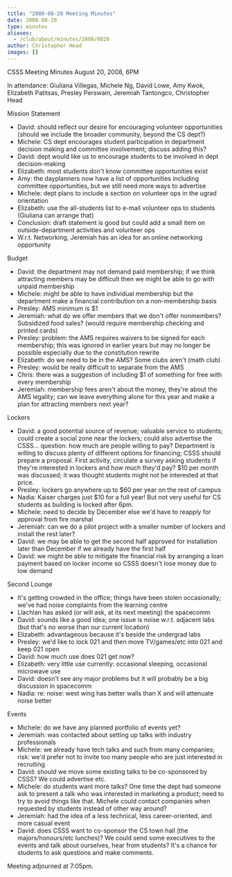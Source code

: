 ```yaml
---
title: "2008-08-20 Meeting Minutes"
date: 2008-08-20
type: minutes
aliases:
  - /club/about/minutes/2008/0820
author: Christopher Head
images: []
---
```


CSSS Meeting Minutes
August 20, 2008, 6PM

In attendance: Giuliana Villegas, Michele Ng, David Lowe, Amy Kwok, Elizabeth Patitsas, Presley Perswain, Jeremiah Tantongco, Christopher Head

Mission Statement

- David: should reflect our desire for encouraging volunteer opportunities (should we include the broader community, beyond the CS dept?)
- Michele: CS dept encourages student participation in department decision making and committee involvement; discuss adding this?
- David: dept would like us to encourage students to be involved in dept decision-making
- Elizabeth: most students don't know committee opportunities exist
- Amy: the dayplanners now have a list of opportunities including committee opportunities, but we still need more ways to advertise
- Michele: dept plans to include a section on volunteer ops in the ugrad orientation
- Elizabeth: use the all-students list to e-mail volunteer ops to students (Giuliana can arrange that)
- Conclusion: draft statement is good but could add a small item on outside-department activities and volunteer ops
- W.r.t. Networking, Jeremiah has an idea for an online networking opportunity

Budget

- David: the department may not demand paid membership; if we think attracting members may be difficult then we might be able to go with unpaid membership
- Michele: might be able to have individual membership but the department make a financial contribution on a non-membership basis
- Presley: AMS minimum is $1
- Jeremiah: what do we offer members that we don't offer nonmembers? Subsidized food sales? (would require membership checking and printed cards)
- Presley: problem: the AMS requires waivers to be signed for each membership; this was ignored in earlier years but may no longer be possible especially due to the constitution rewrite
- Elizabeth: do we need to be in the AMS? Some clubs aren't (math club)
- Presley: would be really difficult to separate from the AMS
- Chris: there was a suggestion of including $1 of something for free with every membership
- Jeremiah: membership fees aren't about the money, they're about the AMS legality; can we leave everything alone for this year and make a plan for attracting members next year?

Lockers

- David: a good potential source of revenue; valuable service to students; could create a social zone near the lockers; could also advertise the CSSS... question: how much are people willing to pay? Department is willing to discuss plenty of different options for financing; CSSS should prepare a proposal. First activity, circulate a survey asking students if they're interested in lockers and how much they'd pay? $10 per month was discussed; it was thought students might not be interested at that price.
- Presley: lockers go anywhere up to $60 per year on the rest of campus
- Nadia: Kaiser charges just $10 for a full year! But not very useful for CS students as building is locked after 6pm.
- Michele: need to decide by December else we'd have to reapply for approval from fire marshal
- Jeremiah: can we do a pilot project with a smaller number of lockers and install the rest later?
- David: we may be able to get the second half approved for installation later than December if we already have the first half
- David: we might be able to mitigate the financial risk by arranging a loan payment based on locker income so CSSS doesn't lose money due to low demand

Second Lounge

- It's getting crowded in the office; things have been stolen occasionally; we've had noise complaints from the learning centre
- Llachlan has asked (or will ask, at its next meeting) the spacecomm
- David: sounds like a good idea; one issue is noise w.r.t. adjacent labs (but that's no worse than our current location)
- Elizabeth: advantageous because it's beside the undergrad labs
- Presley: we'd like to lock 021 and then move TV/games/etc into 021 and keep 021 open
- David: how much use does 021 get now?
- Elizabeth: very little use currently: occasional sleeping, occasional microwave use
- David: doesn't see any major problems but it will probably be a big discussion in spacecomm
- Nadia: re: noise: west wing has better walls than X and will attenuate noise better

Events

- Michele: do we have any planned portfolio of events yet?
- Jeremiah: was contacted about setting up talks with industry professionals
- Michele: we already have tech talks and such from many companies; risk: we'd prefer not to invite too many people who are just interested in recruiting
- David: should we move some existing talks to be co-sponsored by CSSS? We could advertise etc.
- Michele: do students want more talks? One time the dept had someone ask to present a talk who was interested in marketing a product; need to try to avoid things like that. Michele could contact companies when requested by students instead of other way around?
- Jeremiah: had the idea of a less technical, less career-oriented, and more casual event
- David: does CSSS want to co-sponsor the CS town hall (the majors/honours/etc lunches)? We could send some executives to the events and talk about ourselves, hear from students? It's a chance for students to ask questions and make comments.

Meeting adjourned at 7:05pm.
